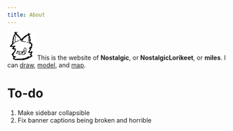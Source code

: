 ```yaml
---
title: About
---
```

![image](about_icon.png)
This is the website of **Nostalgic**, or **NostalgicLorikeet**, or **miles**. I can [draw](/art), [model](/art/3d), and [map](/gmod/maps).

# To-do
1. Make sidebar collapsible
2. Fix banner captions being broken and horrible